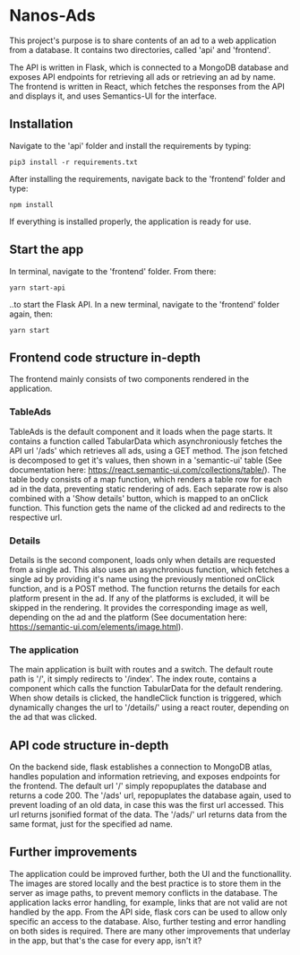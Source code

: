 # Nanos-Ads

This project's purpose is to share contents of an ad to a web application from a database. It contains two directories, called 'api' and 'frontend'. 

The API is written in Flask, which is connected to a MongoDB database and exposes API endpoints for retrieving all ads or retrieving an ad by name.
The frontend is written in React, which fetches the responses from the API and displays it, and uses Semantics-UI for the interface.


## Installation

Navigate to the 'api' folder and install the requirements by typing:


```
pip3 install -r requirements.txt
```

After installing the requirements, navigate back to the 'frontend' folder and type:


```
npm install
```

If everything is installed properly, the application is ready for use.


## Start the app

In terminal, navigate to the 'frontend' folder. From there:


```
yarn start-api
```

..to start the Flask API. In a new terminal, navigate to the 'frontend' folder again, then:


```
yarn start
```

## Frontend code structure in-depth

The frontend mainly consists of two components rendered in the application.

### TableAds

TableAds is the default component and it loads when the page starts. It contains a function called TabularData which asynchroniously fetches the API url '/ads' which retrieves all ads, using a GET method. The json fetched is decomposed to get it's values, then shown in a 'semantic-ui' table (See documentation here: https://react.semantic-ui.com/collections/table/). The table body consists of a map function, which renders a table row for each ad in the data, preventing static rendering of ads. Each separate row is also combined with a 'Show details' button, which is mapped to an onClick function. This function gets the name of the clicked ad and redirects to the respective url. 

### Details

Details is the second component, loads only when details are requested from a single ad. This also uses an asynchronious function, which fetches a single ad by providing it's name using the previously mentioned onClick function, and is a POST method. The function returns the details for each platform present in the ad. If any of the platforms is excluded, it will be skipped in the rendering. It provides the corresponding image as well, depending on the ad and the platform (See documentation here: https://semantic-ui.com/elements/image.html).

### The application

The main application is built with routes and a switch. The default route path is '/', it simply redirects to '/index'. The index route, contains a component which calls the function TabularData for the default rendering. When show details is clicked, the handleClick function is triggered, which dynamically changes the url to '/details/<adname>' using a react router, depending on the ad that was clicked. 


## API code structure in-depth

On the backend side, flask establishes a connection to MongoDB atlas, handles population and information retrieving, and exposes endpoints for the frontend. The default url '/' simply repopuplates the database and returns a code 200. The '/ads' url, repopuplates the database again, used to prevent loading of an old data, in case this was the first url accessed. This url returns jsonified format of the data. The '/ads/<name>' url returns data from the same format, just for the specified ad name. 

## Further improvements

The application could be improved further, both the UI and the functionallity. The images are stored locally and the best practice is to store them in the server as image paths, to prevent memory conflicts in the database. The application lacks error handling, for example, links that are not valid are not handled by the app. From the API side, flask cors can be used to allow only specific an access to the database. Also, further testing and error handling on both sides is required. There are many other improvements that underlay in the app, but that's the case for every app, isn't it?
